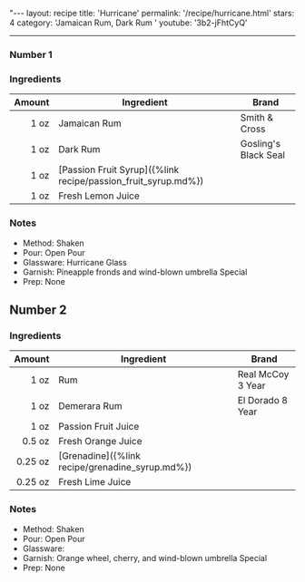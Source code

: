 "---
layout: recipe
title: 'Hurricane'
permalink: '/recipe/hurricane.html'
stars: 4
category: 'Jamaican Rum, Dark Rum '
youtube: '3b2-jFhtCyQ'

---

<div class="subrecipe" markdown="1">

### Number 1

### Ingredients

|  Amount  | Ingredient               | Brand                      |
| ---: | ------------------------------------------------------------- | -------------------- |
| 1 oz | Jamaican Rum                                                  | Smith & Cross        |
| 1 oz | Dark Rum                                                      | Gosling's Black Seal |
| 1 oz | [Passion Fruit Syrup]({%link recipe/passion_fruit_syrup.md%}) |
| 1 oz | Fresh Lemon Juice                                             |

### Notes

- Method: Shaken
- Pour: Open Pour
- Glassware: Hurricane Glass
- Garnish: Pineapple fronds and wind-blown umbrella Special
- Prep: None

</div>
<div class="subrecipe" markdown="1">

## Number 2

### Ingredients

| Amount  | Ingredient               | Brand                   |
| ------: | ----------------------------------------------- | ----------------- |
|    1 oz | Rum                                             | Real McCoy 3 Year |
|    1 oz | Demerara Rum                                    | El Dorado 8 Year  |
|    1 oz | Passion Fruit Juice                             |
|  0.5 oz | Fresh Orange Juice                              |
| 0.25 oz | [Grenadine]({%link recipe/grenadine_syrup.md%}) |
| 0.25 oz | Fresh Lime Juice                                |

### Notes

- Method: Shaken
- Pour: Open Pour
- Glassware:
- Garnish: Orange wheel, cherry, and wind-blown umbrella Special
- Prep: None

</div>
